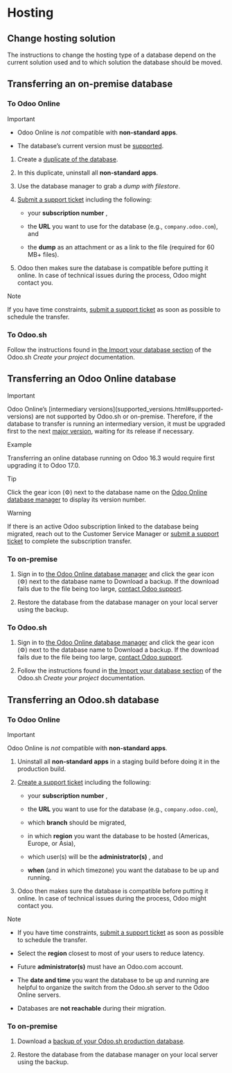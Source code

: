 # Hosting

## Change hosting solution

The instructions to change the hosting type of a database depend on the
current solution used and to which solution the database should be moved.

## Transferring an on-premise database

### To Odoo Online

Important

  * Odoo Online is _not_ compatible with **non-standard apps**.

  * The database’s current version must be [supported](supported_versions.html).

  1. Create a [duplicate of the database](on_premise.html#on-premise-duplicate).

  2. In this duplicate, uninstall all **non-standard apps**.

  3. Use the database manager to grab a _dump with filestore_.

  4. [Submit a support ticket](https://www.odoo.com/help) including the following:

     * your **subscription number** ,

     * the **URL** you want to use for the database (e.g., `company.odoo.com`), and

     * the **dump** as an attachment or as a link to the file (required for 60 MB+ files).

  5. Odoo then makes sure the database is compatible before putting it online. In case of technical issues during the process, Odoo might contact you.

Note

If you have time constraints, [submit a support
ticket](https://www.odoo.com/help) as soon as possible to schedule the
transfer.

### To Odoo.sh

Follow the instructions found in [the Import your database
section](odoo_sh/getting_started/create.html#odoo-sh-import-your-database) of
the Odoo.sh _Create your project_ documentation.

## Transferring an Odoo Online database

Important

Odoo Online’s [intermediary versions](supported_versions.html#supported-
versions) are not supported by Odoo.sh or on-premise. Therefore, if the
database to transfer is running an intermediary version, it must be upgraded
first to the next [major version](supported_versions.html#supported-versions),
waiting for its release if necessary.

Example

Transferring an online database running on Odoo 16.3 would require first
upgrading it to Odoo 17.0.

Tip

Click the gear icon (⚙) next to the database name on the [Odoo Online database
manager](https://www.odoo.com/my/databases/) to display its version number.

Warning

If there is an active Odoo subscription linked to the database being migrated,
reach out to the Customer Service Manager or [submit a support
ticket](https://www.odoo.com/help) to complete the subscription transfer.

### To on-premise

  1. Sign in to [the Odoo Online database manager](https://www.odoo.com/my/databases/) and click the gear icon (⚙) next to the database name to Download a backup. If the download fails due to the file being too large, [contact Odoo support](https://www.odoo.com/help).

  2. Restore the database from the database manager on your local server using the backup.

### To Odoo.sh

  1. Sign in to [the Odoo Online database manager](https://www.odoo.com/my/databases/) and click the gear icon (⚙) next to the database name to Download a backup. If the download fails due to the file being too large, [contact Odoo support](https://www.odoo.com/help).

  2. Follow the instructions found in [the Import your database section](odoo_sh/getting_started/create.html#odoo-sh-import-your-database) of the Odoo.sh _Create your project_ documentation.

## Transferring an Odoo.sh database

### To Odoo Online

Important

Odoo Online is _not_ compatible with **non-standard apps**.

  1. Uninstall all **non-standard apps** in a staging build before doing it in the production build.

  2. [Create a support ticket](https://www.odoo.com/help) including the following:

     * your **subscription number** ,

     * the **URL** you want to use for the database (e.g., `company.odoo.com`),

     * which **branch** should be migrated,

     * in which **region** you want the database to be hosted (Americas, Europe, or Asia),

     * which user(s) will be the **administrator(s)** , and

     * **when** (and in which timezone) you want the database to be up and running.

  3. Odoo then makes sure the database is compatible before putting it online. In case of technical issues during the process, Odoo might contact you.

Note

  * If you have time constraints, [submit a support ticket](https://www.odoo.com/help) as soon as possible to schedule the transfer.

  * Select the **region** closest to most of your users to reduce latency.

  * Future **administrator(s)** must have an Odoo.com account.

  * The **date and time** you want the database to be up and running are helpful to organize the switch from the Odoo.sh server to the Odoo Online servers.

  * Databases are **not reachable** during their migration.

### To on-premise

  1. Download a [backup of your Odoo.sh production database](odoo_sh/getting_started/branches.html#odoo-sh-branches-backups).

  2. Restore the database from the database manager on your local server using the backup.

